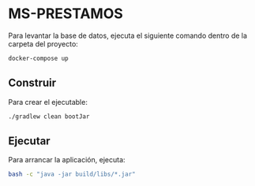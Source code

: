 # MS-PRESTAMOS

Para levantar la base de datos, ejecuta el siguiente comando dentro de la carpeta del proyecto:

```bash
docker-compose up
```
## Construir 

Para crear el ejecutable:

```bash
./gradlew clean bootJar
``` 

## Ejecutar
Para arrancar la aplicación, ejecuta:

```bash
bash -c "java -jar build/libs/*.jar"
``` 
